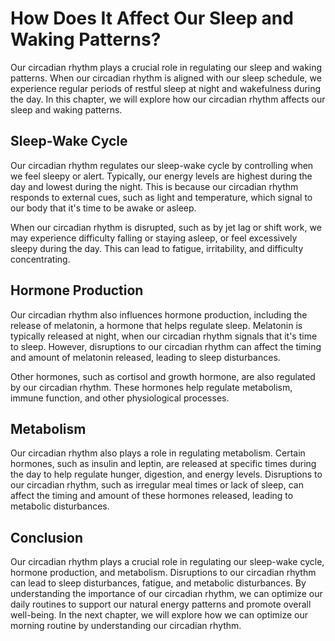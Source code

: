 How Does It Affect Our Sleep and Waking Patterns?
=================================================================================================

Our circadian rhythm plays a crucial role in regulating our sleep and waking patterns. When our circadian rhythm is aligned with our sleep schedule, we experience regular periods of restful sleep at night and wakefulness during the day. In this chapter, we will explore how our circadian rhythm affects our sleep and waking patterns.

Sleep-Wake Cycle
----------------

Our circadian rhythm regulates our sleep-wake cycle by controlling when we feel sleepy or alert. Typically, our energy levels are highest during the day and lowest during the night. This is because our circadian rhythm responds to external cues, such as light and temperature, which signal to our body that it's time to be awake or asleep.

When our circadian rhythm is disrupted, such as by jet lag or shift work, we may experience difficulty falling or staying asleep, or feel excessively sleepy during the day. This can lead to fatigue, irritability, and difficulty concentrating.

Hormone Production
------------------

Our circadian rhythm also influences hormone production, including the release of melatonin, a hormone that helps regulate sleep. Melatonin is typically released at night, when our circadian rhythm signals that it's time to sleep. However, disruptions to our circadian rhythm can affect the timing and amount of melatonin released, leading to sleep disturbances.

Other hormones, such as cortisol and growth hormone, are also regulated by our circadian rhythm. These hormones help regulate metabolism, immune function, and other physiological processes.

Metabolism
----------

Our circadian rhythm also plays a role in regulating metabolism. Certain hormones, such as insulin and leptin, are released at specific times during the day to help regulate hunger, digestion, and energy levels. Disruptions to our circadian rhythm, such as irregular meal times or lack of sleep, can affect the timing and amount of these hormones released, leading to metabolic disturbances.

Conclusion
----------

Our circadian rhythm plays a crucial role in regulating our sleep-wake cycle, hormone production, and metabolism. Disruptions to our circadian rhythm can lead to sleep disturbances, fatigue, and metabolic disturbances. By understanding the importance of our circadian rhythm, we can optimize our daily routines to support our natural energy patterns and promote overall well-being. In the next chapter, we will explore how we can optimize our morning routine by understanding our circadian rhythm.

